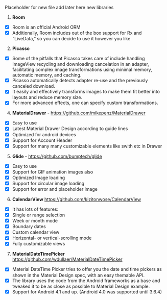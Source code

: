 Placeholder for new file
add later here new libraries


1. **Room** 

- [x] Room is an official Android ORM
- [x] Additionally, Room includes out of the box support for Rx and “LiveData,” so you can decide to use it however you like

2. **Picasso**

- [x] Some of the pitfalls that Picasso takes care of include handling ImageView recycling and downloading cancelation in an adapter, facilitating complex image transformations using minimal memory, automatic memory, and caching.
- [x] Picasso automatically detects adapter re-use and the previously canceled download.
- [x] It easily and effectively transforms images to make them fit better into layouts and reduce memory size.
- [x] For more advanced effects, one can specify custom transformations.

 4. **MaterialDrawer**  - https://github.com/mikepenz/MaterialDrawer
 - [X] Easy to use
 - [X] Latest Material Drawer Design according to guide lines
 - [X] Optimized for android devices
 - [X] Support for Account Header
 - [X] Support for many many customizable elements like swith etc in Drawer

5. **Glide** - https://github.com/bumptech/glide
- [x] Easy to use
- [x] Support for GIF animation images also
- [x] Optimized Image loading
- [x] Support for circular image loading
- [x] Support for error and placeholder image

6. **CalendarView**
https://github.com/kizitonwose/CalendarView

- [x] It has lots of features:
- [x] Single or range selection
- [x] Week or month mode
- [x] Boundary dates
- [x] Custom calendar view
- [x] Horizontal- or vertical-scrolling mode
- [x] Fully customizable views

7. **MaterialDateTimePicker**
https://github.com/wdullaer/MaterialDateTimePicker

- [x] Material DateTime Picker tries to offer you the date and time pickers as shown in the Material Design spec, with an easy themable API.
- [x] The library uses the code from the Android frameworks as a base and tweaked it to be as close as possible to Material Design example.
- [x] Support for Android 4.1 and up. (Android 4.0 was supported until 3.6.4)
